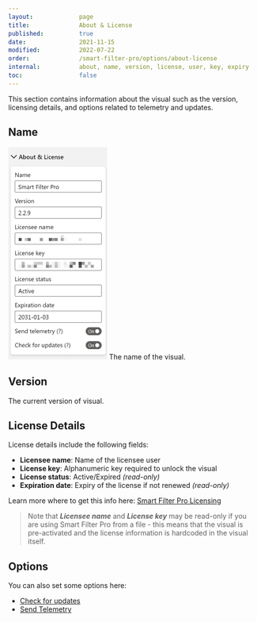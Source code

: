 ```yaml
---
layout:             page
title:              About & License
published:          true
date:               2021-11-15
modified:           2022-07-22
order:              /smart-filter-pro/options/about-license
internal:           about, name, version, license, user, key, expiry
toc:                false
---
```

This section contains information about the visual such as the version, licensing details, and options related to telemetry and updates.

## Name
<img src="images/about.png" width="200" class="fr">
The name of the visual.

## Version

The current version of visual.

## License Details

License details include the following fields:

-	**Licensee name**: Name of the licensee user
-	**License key**: Alphanumeric key required to unlock the visual
-	**License status**: Active/Expired *(read-only)*
-	**Expiration date**: Expiry of the license if not renewed *(read-only)*

Learn more where to get this info here: [Smart Filter Pro Licensing](../../licensing.md)

> Note that ***Licensee name*** and ***License key*** may be read-only if you are using Smart Filter Pro from a file - this means that the visual is pre-activated and the license information is hardcoded in the visual itself.

## Options

You can also set some options here:
- [Check for updates](check-for-updates.md)
- [Send Telemetry](send-telemetry.md)